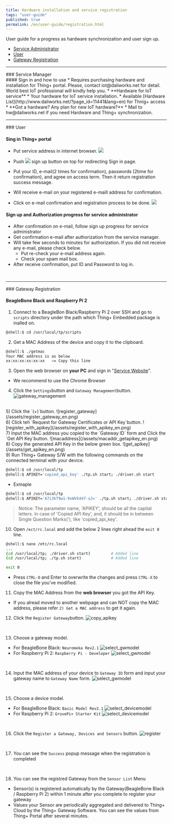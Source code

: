 ```yaml
---
title: Hardware installation and service registration
tags: "user-guide"
published: true
permalink: /en/user-guide/registration.html
---
```


User guide for a progress as hardware synchronization and user sign up. 

* [Service Administrator](#id-serviceadmin)
* [User](#id-enduser) 
* [Gateway Registration](#id-gateway) 

---
<div id='id-serviceadmin'></div>
### Service Manager
<br>
#### Sign in and how to use
  * Requires purchasing hardware and installation for Thing+ portal. Please, contact iot@daliworks.net for detail. World best IoT professional will kindly help you.
  * **Hardware for IoT service**
    * Your hardware for IoT service installation.
    * Available [Hardware List](http://www.daliworks.net/?page_id=11441&lang=en) for Thnig+ access
  * **Got a hardware? Any plan for new IoT hardware?**
    * Mail to hw@daliworks.net if you need Hardware and Thing+ synchronization.

<br>

---
<div id='id-enduser'></div>
### User
<br>

<!---
### Prerequestion for service 
  * Registor member in {serviceName}.thingplus.net 
  * Service administration approval and authorization 
-->

#### Sing in Thing+ portal 
  * Put service address in internet browser.
![](/assets/2_address.png)

  * Push ![](/assets/en_2_register.png) sign up button on top for redirecting Sign in page.
  * Put your ID, e-mail(2 times for confirmation), passwords (2time for confirmation), and agree on access term. Then it return registration success message.
  * Will receive e-mail on your registered e-maill address for confirmation.
  * Click on e-mail confirmation and registration process to be done.
![](/assets/en_2_email.png)

#### Sign up and Authorization progress for service administrator
  * After confirmation on e-mail, follow sign up progress for service administrator
  * Get confirmation e-mail after authorization from the service manager.
  * Will take few seconds to minutes for authorization. If you did not receive any e-mail, please check below.
    * Put re-check your e-mail address again.
    * Check your spam mail box.
  * After receive confirmation, put ID and Password to log in.


<br>

---
<div id='id-gateway'></div>
### Gateway Registration
<br>

#### BeagleBone Black and Raspberry Pi 2

1) Connect to a BeagleBon Black/Raspberry Pi 2 over SSH and go to `scripts` directory under the path which Thing+ Embedded package is inalled on.

```bash
@shell:$ cd /usr/local/tp/scripts
```

2) Get a MAC Address of the device and copy it to the clipboard.

```bash
@shell:$ ./getmac
Your MAC address is as below
xx:xx:xx:xx:xx:xx   <= Copy this line
```

3) Open the web browser on **your PC** and sign in "[Service Website](https://www.thingplus.net)".
- We recommend to use the Chrome Browser


4) Click the `Settings`button and `Gateway Management`button.
![gateway_management](/assets/gateway_management_en.png)

<br/>
5) Click the `(+)`button.
![register_gateway](/assets/register_gateway_en.png)

<br/>
6) Click teh `Request for Gateway Certificates or API Key`button.
![register_with_apikey](/assets/register_with_apikey_en.png)

<br/>
7) Input the MAC address you copied to the `Gateway ID` form and Click the `Get API Key`button.
![macaddress](/assets/macaddr_getapikey_en.png)

<br/>
8) Copy the generated API Key in the below green box.
![get_apikey](/assets/get_apikey_en.png)

<br/>
9) Run Thing+ Gateway S/W with the following commands on the connected terminal with your device.

```bash
@shell:$ cd /usr/local/tp
@shell:$ APIKEY='copied_api_key' ./tp.sh start; ./driver.sh start
```

- Exmaple

```bash
@shell:$ cd /usr/local/tp
@shell:$ APIKEY='A7i3kT9w1-9xWVk447-oJ=' ./tp.sh start; ./driver.sh start
```

> Notice: The parameter name, 'APIKEY', should be all the capital letters. In case of 'Copied API Key', and, it should be in between Single Question Marks('), like 'copied_api_key'.

10) Open `/ect/rc.local` and add the below 2 lines right ahead the `exit 0` line.

```bash
@shell:$ nano /etc/rc.local
...
(cd /usr/local/tp; ./driver.sh start)         # Added line
(cd /usr/local/tp; ./tp.sh start)             # Added line

exit 0
```

   - Press `CTRL-O` and Enter to overwrite the changes and press `CTRL-X` to close the file you've modified.

11) Copy the MAC Address from the **web browser** you got the API Key.

   - If you alread moved to another webpage and can NOT copy the MAC address, please refer `2) Get a MAC address` to get it again.

12) Click the `Register Gateway`button.
![copy_apikey](/assets/copy_apikey_en.png)

<br/>

13) Choose a gateway model.
- For BeagleBone Black: `Neuromeka Rev2.1`
![select_gwmodel](/assets/select_gwmodel_beagle_en.png)
- For Raspberry Pi 2: `Raspberry Pi - Developer`
![select_gwmodel](/assets/select_gwmodel_raspberry_en.png)

<br/>

14) Input the MAC address of your device to `Gateway ID` form and input your gateway name to `Gateway Name` form.
![select_gwmodel](/assets/inputmac_name_en.png)

<br/>

15) Choose a device model.
- For BeagleBone Black: `Basic Model Rev2.1`
![select_devicemodel](/assets/select_devicemodel_beagle_en.png)
- For Raspberry Pi 2: `GrovePi+ Starter Kit`
![select_devicemodel](/assets/select_devicemodel_raspberry_en.png)

<br/>

16) Click the `Register a Gateway, Devices and Sensors` button.
![register](/assets/register_ko.png)

<br/>

17) You can see the `Success` popup message when the registration is completed

<br>

18) You can see the registred Gateway from the `Sensor List` Menu

  - Sensor(s) is registered automatically by the Gateway(BeagleBone Black / Raspberry Pi 2) within 1 minute after you complete to register your gateway
  - Values your Sensor are periodically aggregated and delivered to Thing+ Cloud by the Thing+ Gateway Software. You can see the values from Thing+ Portal after several minutes.

<br>
